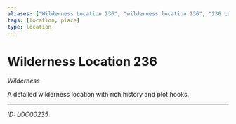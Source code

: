 ```yaml
---
aliases: ["Wilderness Location 236", "wilderness location 236", "236 Location Wilderness"]
tags: [location, place]
type: location
---
```


# Wilderness Location 236

*Wilderness*

A detailed wilderness location with rich history and plot hooks.

---
*ID: LOC00235*